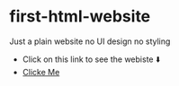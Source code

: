 # first-html-website
Just a plain website no UI design no styling
- Click on this link to see the webiste ⬇️
- [Clicke Me](https://aditya-chourasia.github.io/first-html-website/)
